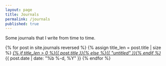 ```yaml
---
layout: page
title: Journals
permalink: /journals
published: true
---
```


Some journals that I write from time to time.

{% for post in site.journals reversed %}
	{% assign title_len = post.title | size %}
  <i class="post-list-title"><a href="{{ post.url | prepend: site.baseurl }}">{% if title_len > 0 %}{{ post.title }}{% else %}{{ "untitled" }}{% endif %}</a></i>
  <span class="post-meta">{{ post.date | date: "%b %-d, %Y" }}</span>
{% endfor %}
